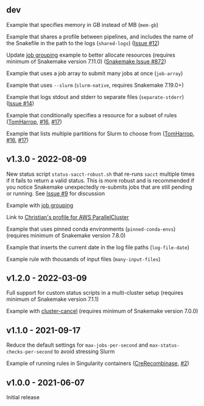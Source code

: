 ## dev

Example that specifies memory in GB instead of MB (`mem-gb`)

Example that shares a profile between pipelines, and includes the name of the
Snakefile in the path to the logs (`shared-logs`) ([Issue #12][issue-12])

[issue-12]: https://github.com/jdblischak/smk-simple-slurm/issues/12

Update [job grouping][grouping] example to better allocate resources (requires
minimum of Snakemake version 7.11.0) ([Snakemake Issue
#872][snakemake-issue-872])

[snakemake-issue-872]: https://github.com/snakemake/snakemake/issues/872

Example that uses a job array to submit many jobs at once (`job-array`)

Example that uses `--slurm` (`slurm-native`, requires Snakemake 7.19.0+)

Example that logs stdout and stderr to separate files (`separate-stderr`)
([Issue #14][issue-14])

[issue-14]: https://github.com/jdblischak/smk-simple-slurm/issues/14

Example that conditionally specifies a resource for a subset of rules
([TomHarrop][], [#16][issue-16], [#17][pr-17])

Example that lists multiple partitions for Slurm to choose from ([TomHarrop][],
[#16][issue-16], [#17][pr-17])

[TomHarrop]: https://github.com/TomHarrop
[issue-16]: https://github.com/jdblischak/smk-simple-slurm/issues/16
[pr-17]: https://github.com/jdblischak/smk-simple-slurm/pull/17

## v1.3.0 - 2022-08-09

New status script `status-sacct-robust.sh` that re-runs `sacct` multiple times
if it fails to return a valid status. This is more robust and is recommended if
you notice Snakemake unexpectedly re-submits jobs that are still pending or
running. See [Issue #9][issue-9] for discussion

[issue-9]: https://github.com/jdblischak/smk-simple-slurm/issues/9

Example with [job grouping][grouping]

[grouping]: https://snakemake.readthedocs.io/en/stable/executing/grouping.html

Link to [Christian's profile for AWS ParallelCluster][snakemake-aws-parallelcluster-slurm]

[snakemake-aws-parallelcluster-slurm]: https://github.com/cbrueffer/snakemake-aws-parallelcluster-slurm

Example that uses pinned conda environments (`pinned-conda-envs`) (requires
minimum of Snakemake version 7.8.0)

Example that inserts the current date in the log file paths (`log-file-date`)

Example rule with thousands of input files (`many-input-files`)

## v1.2.0 - 2022-03-09

Full support for custom status scripts in a multi-cluster setup (requires
minimum of Snakemake version 7.1.1)

Example with [cluster-cancel][] (requires minimum of Snakemake version 7.0.0)

[cluster-cancel]: https://snakemake.readthedocs.io/en/stable/tutorial/additional_features.html#using-cluster-cancel

## v1.1.0 - 2021-09-17

Reduce the default settings for `max-jobs-per-second` and
`max-status-checks-per-second` to avoid stressing Slurm

Example of running rules in Singularity containers
([CreRecombinase](https://github.com/CreRecombinase),
[#2](https://github.com/jdblischak/smk-simple-slurm/pull/2))

## v1.0.0 - 2021-06-07

Initial release
